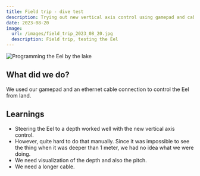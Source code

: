 ```yaml
---
title: Field trip - dive test
description: Trying out new vertical axis control using gamepad and cable.
date: 2023-08-20
image:
  url: /images/field_trip_2023_08_20.jpg
  description: Field trip, testing the Eel
---
```


![Programming the Eel by the lake](/images/field_trip_2023_08_20.jpg)

## What did we do?

We used our gamepad and an ethernet cable connection to control the Eel from land.

## Learnings

- Steering the Eel to a depth worked well with the new vertical axis control.
- However, quite hard to do that manually. Since it was impossible to see the thing when it was deeper than 1 meter, we had no idea what we were doing.
- We need visualization of the depth and also the pitch.
- We need a longer cable.
